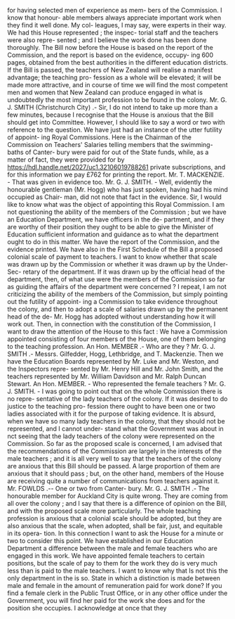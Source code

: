 for having selected men of experience as mem- bers of the Commission. I know that honour- able members always appreciate important work when they find it well done. My col- leagues, I may say, were experts in their way. We had this House represented ; the inspec- torial staff and the teachers were also repre- sented ; and I believe the work done has been done thoroughly. The Bill now before the House is based on the report of the Commission, and the report is based on the evidence, occupy- ing 600 pages, obtained from the best authorities in the different education districts. If the Bill is passed, the teachers of New Zealand will realise a manifest advantage; the teaching pro- fession as a whole will be elevated; it will be made more attractive, and in course of time we will find the most competent men and women that New Zealand can produce engaged in what is undoubtedly the most important profession to be found in the colony. Mr. G. J. SMITH (Christchurch City) .- Sir, I do not intend to take up more than a few minutes, because I recognise that the House is anxious that the Bill should get into Committee. However, I should like to say a word or two with reference to the question. We have just had an instance of the utter futility of appoint- ing Royal Commissions. Here is the Chairman of the Commission on Teachers' Salaries telling members that the swimming-baths of Canter- bury were paid for out of the State funds, while, as a matter of fact, they were provided for by https://hdl.handle.net/2027/uc1.32106019788261 private subscriptions, and for this information we pay £762 for printing the report. Mr. T. MACKENZIE. - That was given in evidence too. Mr. G. J. SMITH. - Well, evidently the honourable gentleman (Mr. Hogg) who has just spoken, having had his mind occupied as Chair- man, did not note that fact in the evidence. Sir, I would like to know what was the object of appointing this Royal Commission. I am not questioning the ability of the members of the Commission ; but we have an Education Department, we have officers in the de- partment, and if they are worthy of their position they ought to be able to give the Minister of Education sufficient information and guidance as to what the department ought to do in this matter. We have the report of the Commission, and the evidence printed. We have also in the First Schedule of the Bill a proposed colonial scale of payment to teachers. I want to know whether that scale was drawn up by the Commission or whether it was drawn up by the Under-Sec- retary of the department. If it was drawn up by the official head of the department, then, of what use were the members of the Commission so far as guiding the affairs of the department were concerned ? I repeat, I am not criticizing the ability of the members of the Commission, but simply pointing out the futility of appoint- ing a Commission to take evidence throughout the colony, and then to adopt a scale of salaries drawn up by the permanent head of the de- Mr. Hogg has adopted without understanding how it will work out. Then, in connection with the constitution of the Commission, I want to draw the attention of the House to this fact : We have a Commission appointed consisting of four members of the House, one of them belonging to the teaching profession. An Hon. MEMBER .- Who are they ? Mr. G. J. SMITH .- Messrs. Gilfedder, Hogg, Lethbridge, and T. Mackenzie. Then we have the Education Boards represented by Mr. Luke and Mr. Weston, and the Inspectors repre- sented by Mr. Henry Hill and Mr. John Smith, and the teachers represented by Mr. William Davidson and Mr. Ralph Duncan Stewart. An Hon. MEMBER. - Who represented the female teachers ? Mr. G. J. SMITH. - I was going to point out that on the whole Commission there is no repre- sentative of the lady teachers of the colony. If it was desired to do justice to the teaching pro- fession there ought to have been one or two ladies associated with it for the purpose of taking evidence. It is absurd, when we have so many lady teachers in the colony, that they should not be represented, and I cannot under- stand what the Government was about in nct seeing that the lady teachers of the colony were represented on the Commission. So far as the proposed scale is concerned, I am advised that the recommendations of the Commission are largely in the interests of the male teachers ; and it is all very well to say that the teachers of the colony are anxious that this Bill should be passed. A large proportion of them are anxious that it should pass ; but, on the other hand, members of the House are receiving quite a number of communications from teachers against it. Mr. FOWLDS .-- One or two from Canter- bury. Mr. G. J. SMITH .- The honourable member for Auckland City is quite wrong. They are coming from all over the colony ; and I say that there is a difference of opinion on the Bill, and with the proposed scale more particularly. The whole teaching profession is anxious that a colonial scale should be adopted, but they are also anxious that the scale, when adopted, shall be fair, just, and equitable in its opera- tion. In this connection I want to ask the House for a minute or two to consider this point. We have established in our Education Department a difference between the male and female teachers who are engaged in this work. We have appointed female teachers to certain positions, but the scale of pay to them for the work they do is very much less than is paid to the male teachers. I want to know why that Is not this the only department in the is so. State in which a distinction is made between male and female in the amount of remuneration paid for work done? If you find a female clerk in the Public Trust Office, or in any other office under the Government, you will find her paid for the work she does and for the position she occupies. I acknowledge at once that they 
